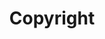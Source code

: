---
layout: pattern.njk
tags: 
    - maps_de
    - maps_basics_de
    - page
key: copyright-maps_de
title: Copyright
parent: basics-maps_de
image: maps/overview/copyright.webp
keywords: logo, brand, signet, pleitegeier
order: 10
---